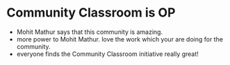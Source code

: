 # Community Classroom is OP

-  Mohit Mathur  says that this community is amazing.
- more power to Mohit Mathur. love the work which your are doing for the community.
- everyone finds the Community Classroom initiative really great!
